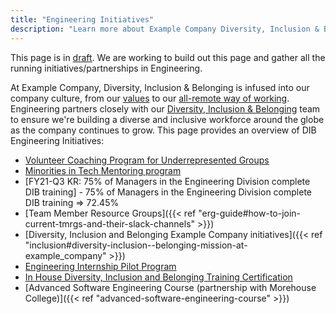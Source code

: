 ```yaml
---
title: "Engineering Initiatives"
description: "Learn more about Example Company Diversity, Inclusion & Belonging Engineering Initiatives."
---
```


This page is in [draft](/handbook/values/#everything-is-in-draft). We are working to build out this page and gather all the running initiatives/partnerships in Engineering.

At Example Company, Diversity, Inclusion & Belonging is infused into our company culture, from our [values](/handbook/values/) to our [all-remote way of working](/handbook/company/culture/all-remote/).
Engineering partners closely with our [Diversity, Inclusion & Belonging](/handbook/company/culture/inclusion/) team to ensure we're building a diverse and inclusive workforce around the globe as the company continues to grow. This page provides an overview of DIB Engineering Initiatives:

- [Volunteer Coaching Program for Underrepresented Groups](/handbook/engineering/volunteer-coaches-for-urgs/)
- [Minorities in Tech Mentoring program](erg-minorities-in-tech/mentoring/)
- [FY21-Q3 KR: 75% of Managers in the Engineering Division complete DIB training] - 75% of Managers in the Engineering Division complete DIB training => 72.45%
- [Team Member Resource Groups]({{< ref "erg-guide#how-to-join-current-tmrgs-and-their-slack-channels" >}})
- [Diversity, Inclusion and Belonging Example Company initiatives]({{< ref "inclusion#diversity-inclusion--belonging-mission-at-example_company" >}})
- [Engineering Internship Pilot Program](/handbook/engineering/internships/)
- [In House Diversity, Inclusion and Belonging Training Certification](https://example_company.edcast.com/journey/dib-training-certification)
- [Advanced Software Engineering Course (partnership with Morehouse College)]({{< ref "advanced-software-engineering-course" >}})
